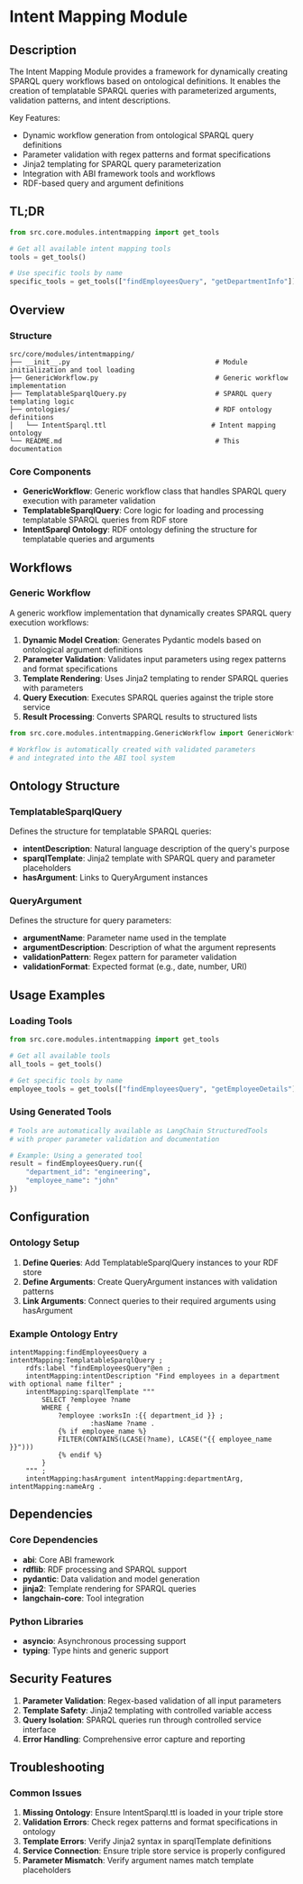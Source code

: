 # Intent Mapping Module

## Description

The Intent Mapping Module provides a framework for dynamically creating SPARQL query workflows based on ontological definitions. It enables the creation of templatable SPARQL queries with parameterized arguments, validation patterns, and intent descriptions.

Key Features:
- Dynamic workflow generation from ontological SPARQL query definitions
- Parameter validation with regex patterns and format specifications
- Jinja2 templating for SPARQL query parameterization
- Integration with ABI framework tools and workflows
- RDF-based query and argument definitions

## TL;DR

```python
from src.core.modules.intentmapping import get_tools

# Get all available intent mapping tools
tools = get_tools()

# Use specific tools by name
specific_tools = get_tools(["findEmployeesQuery", "getDepartmentInfo"])
```

## Overview

### Structure

```
src/core/modules/intentmapping/
├── __init__.py                                    # Module initialization and tool loading
├── GenericWorkflow.py                             # Generic workflow implementation
├── TemplatableSparqlQuery.py                      # SPARQL query templating logic
├── ontologies/                                    # RDF ontology definitions
│   └── IntentSparql.ttl                          # Intent mapping ontology
└── README.md                                      # This documentation
```

### Core Components

- **GenericWorkflow**: Generic workflow class that handles SPARQL query execution with parameter validation
- **TemplatableSparqlQuery**: Core logic for loading and processing templatable SPARQL queries from RDF store
- **IntentSparql Ontology**: RDF ontology defining the structure for templatable queries and arguments

## Workflows

### Generic Workflow

A generic workflow implementation that dynamically creates SPARQL query execution workflows:

1. **Dynamic Model Creation**: Generates Pydantic models based on ontological argument definitions
2. **Parameter Validation**: Validates input parameters using regex patterns and format specifications
3. **Template Rendering**: Uses Jinja2 templating to render SPARQL queries with parameters
4. **Query Execution**: Executes SPARQL queries against the triple store service
5. **Result Processing**: Converts SPARQL results to structured lists

```python
from src.core.modules.intentmapping.GenericWorkflow import GenericWorkflow

# Workflow is automatically created with validated parameters
# and integrated into the ABI tool system
```

## Ontology Structure

### TemplatableSparqlQuery

Defines the structure for templatable SPARQL queries:

- **intentDescription**: Natural language description of the query's purpose
- **sparqlTemplate**: Jinja2 template with SPARQL query and parameter placeholders
- **hasArgument**: Links to QueryArgument instances

### QueryArgument

Defines the structure for query parameters:

- **argumentName**: Parameter name used in the template
- **argumentDescription**: Description of what the argument represents
- **validationPattern**: Regex pattern for parameter validation
- **validationFormat**: Expected format (e.g., date, number, URI)

## Usage Examples

### Loading Tools

```python
from src.core.modules.intentmapping import get_tools

# Get all available tools
all_tools = get_tools()

# Get specific tools by name
employee_tools = get_tools(["findEmployeesQuery", "getEmployeeDetails"])
```

### Using Generated Tools

```python
# Tools are automatically available as LangChain StructuredTools
# with proper parameter validation and documentation

# Example: Using a generated tool
result = findEmployeesQuery.run({
    "department_id": "engineering",
    "employee_name": "john"
})
```

## Configuration

### Ontology Setup

1. **Define Queries**: Add TemplatableSparqlQuery instances to your RDF store
2. **Define Arguments**: Create QueryArgument instances with validation patterns
3. **Link Arguments**: Connect queries to their required arguments using hasArgument

### Example Ontology Entry

```turtle
intentMapping:findEmployeesQuery a intentMapping:TemplatableSparqlQuery ;
    rdfs:label "findEmployeesQuery"@en ;
    intentMapping:intentDescription "Find employees in a department with optional name filter" ;
    intentMapping:sparqlTemplate """
        SELECT ?employee ?name
        WHERE {
            ?employee :worksIn :{{ department_id }} ;
                    :hasName ?name .
            {% if employee_name %}
            FILTER(CONTAINS(LCASE(?name), LCASE("{{ employee_name }}")))
            {% endif %}
        }
    """ ;
    intentMapping:hasArgument intentMapping:departmentArg, intentMapping:nameArg .
```

## Dependencies

### Core Dependencies
- **abi**: Core ABI framework
- **rdflib**: RDF processing and SPARQL support
- **pydantic**: Data validation and model generation
- **jinja2**: Template rendering for SPARQL queries
- **langchain-core**: Tool integration

### Python Libraries
- **asyncio**: Asynchronous processing support
- **typing**: Type hints and generic support

## Security Features

1. **Parameter Validation**: Regex-based validation of all input parameters
2. **Template Safety**: Jinja2 templating with controlled variable access
3. **Query Isolation**: SPARQL queries run through controlled service interface
4. **Error Handling**: Comprehensive error capture and reporting

## Troubleshooting

### Common Issues

1. **Missing Ontology**: Ensure IntentSparql.ttl is loaded in your triple store
2. **Validation Errors**: Check regex patterns and format specifications in ontology
3. **Template Errors**: Verify Jinja2 syntax in sparqlTemplate definitions
4. **Service Connection**: Ensure triple store service is properly configured
5. **Parameter Mismatch**: Verify argument names match template placeholders
